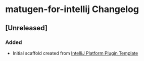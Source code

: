 <!-- Keep a Changelog guide -> https://keepachangelog.com -->

# matugen-for-intellij Changelog

## [Unreleased]
### Added
- Initial scaffold created from [IntelliJ Platform Plugin Template](https://github.com/JetBrains/intellij-platform-plugin-template)
